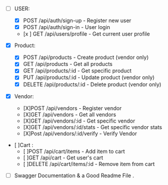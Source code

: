 - [ ] USER:
  - [x] POST /api/auth/sign-up - Register new user
  - [x] POST /api/auth/sign-in - User login
  - [x ] GET /api/users/profile - Get current user profile
- [x] Product:
  - [x] POST /api/products - Create product (vendor only)
  - [x] GET /api/products - Get all products
  - [x] GET /api/products/:id - Get specific product
  - [x] PUT /api/products/:id - Update product (vendor only)
  - [x] DELETE /api/products/:id - Delete product (vendor only)
- [x] Vendor:

  - [X]POST /api/vendors - Register vendor
  - [X]GET /api/vendors - Get all vendors
  - [X]GET /api/vendors/:id - Get specific vendor
  - [X]GET /api/vendors/:id/stats - Get specific vendor stats
  - [X]Post /api/vendors/:id/verify - Verify Vendor

- [ ]Cart :
  - [ ]POST /api/cart/items - Add item to cart
  - [ ]GET /api/cart - Get user's cart
  - [ ]DELETE /api/cart/items/:id - Remove item from cart
- [ ] Swagger Documentation & a Good Readme File .

